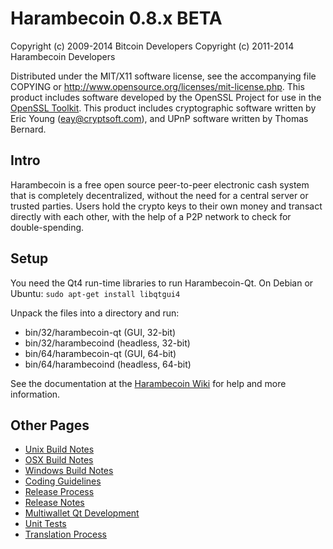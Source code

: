 Harambecoin 0.8.x BETA
====================

Copyright (c) 2009-2014 Bitcoin Developers
Copyright (c) 2011-2014 Harambecoin Developers

Distributed under the MIT/X11 software license, see the accompanying
file COPYING or http://www.opensource.org/licenses/mit-license.php.
This product includes software developed by the OpenSSL Project for use in the [OpenSSL Toolkit](http://www.openssl.org/). This product includes
cryptographic software written by Eric Young ([eay@cryptsoft.com](mailto:eay@cryptsoft.com)), and UPnP software written by Thomas Bernard.


Intro
---------------------
Harambecoin is a free open source peer-to-peer electronic cash system that is
completely decentralized, without the need for a central server or trusted
parties.  Users hold the crypto keys to their own money and transact directly
with each other, with the help of a P2P network to check for double-spending.


Setup
---------------------
You need the Qt4 run-time libraries to run Harambecoin-Qt. On Debian or Ubuntu:
	`sudo apt-get install libqtgui4`

Unpack the files into a directory and run:

- bin/32/harambecoin-qt (GUI, 32-bit)
- bin/32/harambecoind (headless, 32-bit)
- bin/64/harambecoin-qt (GUI, 64-bit)
- bin/64/harambecoind (headless, 64-bit)

See the documentation at the [Harambecoin Wiki](http://harambecoin.info)
for help and more information.


Other Pages
---------------------
- [Unix Build Notes](build-unix.md)
- [OSX Build Notes](build-osx.md)
- [Windows Build Notes](build-msw.md)
- [Coding Guidelines](coding.md)
- [Release Process](release-process.md)
- [Release Notes](release-notes.md)
- [Multiwallet Qt Development](multiwallet-qt.md)
- [Unit Tests](unit-tests.md)
- [Translation Process](translation_process.md)
